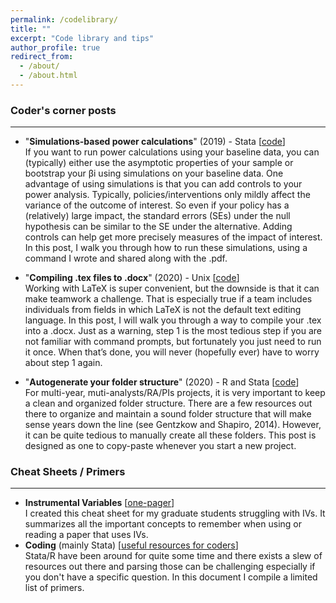 ```yaml
---
permalink: /codelibrary/
title: ""
excerpt: "Code library and tips"
author_profile: true
redirect_from: 
  - /about/
  - /about.html
---
```



### Coder's corner posts  
 --- 
* "**Simulations-based power calculations**" (2019) - Stata [[code](https://csae.web.ox.ac.uk/files/coderscornerttweek5fmpdf)]   
If you want to run power calculations using your baseline data, you can (typically) either use the asymptotic properties of your sample or bootstrap your βi using simulations on your baseline data. One advantage of using simulations is that you can add controls to your power analysis. Typically, policies/interventions only mildly affect the variance of the outcome of interest. So even if your policy has a (relatively) large impact, the standard errors (SEs) under the null hypothesis can be similar to the SE under the alternative. Adding controls can help get more precisely measures of the impact of interest. In this post, I walk you through how to run these simulations, using a command I wrote and shared along with the .pdf.  
 
* "**Compiling .tex files to .docx**" (2020) - Unix [[code](https://csae.web.ox.ac.uk/files/coderscornermt19week4fm1pdf)]  
Working with LaTeX is super convenient, but the downside is that it can make teamwork a challenge. That is especially true if a team includes individuals from fields in which LaTeX is not the default text editing language. In this post, I will walk you through a way to compile your .tex into a .docx. Just as a warning, step 1 is the most tedious step if you are not familiar with command prompts, but fortunately you just need to run it once. When that’s done, you will never (hopefully ever) have to worry about step 1 again.

* "**Autogenerate your folder structure**" (2020) - R and Stata [[code](https://csae.web.ox.ac.uk/sites/default/files/csae/documents/media/coderscorner_mt20week3_sp_v2.pdf)]  
For multi-year, muti-analysts/RA/PIs projects, it is very important to keep a clean and organized folder structure. There are a few resources out there to organize and maintain a sound folder structure that will make sense years down the line (see Gentzkow and Shapiro, 2014). However, it can be quite tedious to manually create all these folders. This post is designed as one to copy-paste whenever you start a new project.   

### Cheat Sheets / Primers
---
* **Instrumental Variables** [[one-pager](http://bzdiop.github.io/files/Misc/CheatSheetIV_BZD.pdf)]  
I created this cheat sheet for my graduate students struggling with IVs. It summarizes all the important concepts to remember when using or reading a paper that uses IVs.   
* **Coding** (mainly Stata) [[useful resources for coders](http://bzdiop.github.io/files/Misc/stataResources_MSc_201201.pdf)]  
Stata/R have been around for quite some time and there exists a slew of resources out there and parsing those can be challenging especially if you don't have a specific question. In this document I compile a limited list of primers.  

